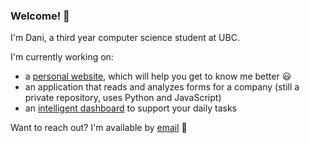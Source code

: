 ### Welcome! 👋 
I'm Dani, a third year computer science student at UBC. 

I'm currently working on:
  * a [personal website](https://daniCodes1.github.io), which will help you get to know me better :smiley:
  * an application that reads and analyzes forms for a company (still a private repository, uses Python and JavaScript)
  * an [intelligent dashboard](https://github.com/daniCodes1/IntelligentDashboard/tree/templateBranch) to support your daily tasks

Want to reach out? I'm available by [email](mailto:danirenn16@gmail.com) 🫶

<!--
**daniCodes1/daniCodes1** is a ✨ _special_ ✨ repository because its `README.md` (this file) appears on your GitHub profile.

Here are some ideas to get you started:

- 🔭 I’m currently working on ...
- 🌱 I’m currently learning ...
- 👯 I’m looking to collaborate on ...
- 🤔 I’m looking for help with ...
- 💬 Ask me about ...
- 📫 How to reach me: ...
- 😄 Pronouns: ...
- ⚡ Fun fact: ...
-->
